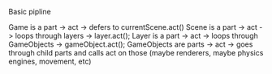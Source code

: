 Basic pipline


Game is a part -> act -> defers to currentScene.act()
Scene is a part -> act -> loops through layers -> layer.act();
Layer is a part -> act -> loops through GameObjects -> gameObject.act();
GameObjects are parts -> act -> goes through child parts and calls act on those (maybe renderers, maybe physics engines, movement, etc)